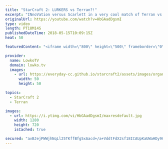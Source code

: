 ```yaml
---
title: "StarCraft 2: LURKERS vs Terran?!"
excerpt: "INnoVation versus Scarlett in a very cool match of Terran vs Zerg. Subscribe for more videos: http://lowko.tv/youtube Crazy Protoss Micro: https://goo.gl/tvhEza  The standard unit composition in Zerg versus Terran for Zerg is Hydralisk, Zerglings and Banelings. Usually Zerg transition towards Vipers"
originalUrl: https://youtube.com/watch?v=HbGAadDgsmI
type: video
length: PT18M14S
publishedDateTime: 2018-05-15T10:09:15Z
heat: 50

featuredContent: "<iframe width=\"800\" height=\"500\" frameborder=\"0\" src=\"https://www.youtube.com/embed/HbGAadDgsmI\" allow=\"accelerometer; autoplay; encrypted-media; gyroscope; picture-in-picture\" allowfullscreen></iframe>"

provider:
  name: LowkoTV
  domain: lowko.tv
  images:
    - url: https://everyday-cc.github.io/starcraft2/assets/images/organizations/lowko.tv-50x50.jpg
      width: 50
      height: 50

topics:
  - StarCraft 2
  - Terran

images:
  - url: https://i.ytimg.com/vi/HbGAadDgsmI/maxresdefault.jpg
    width: 1280
    height: 720
    isCached: true

secured: "avBJejPWWjhNqLl25TKffBfg5xAacd+/a+VddtFdX2sf18ICAUpKaUWaHDy9CwnvM29wpq/INsSj1/8M0CeohERpwMTP1EHErlVbyGRLt9NSV/EbShZxe10/5jmhqTwp3SyDWaNN9AUJeHpO/PhEHqSSS8T2K5JexUuzCSv5/RIYxAx+KrF1oiOZFldO/+uIoIavFVI4G8E/UkTrJtDzB5vKj2FbkczTszjuo5+rbSrMZ1kvZhI37hJFU5Co78gZUacNhbwfU/ehAZQZ/yROtu1apXXsk1iiTn5penCZukFKBIXhwjzHnqa3tI1NPX1XejwubhRQlBvF1foGqpLf43c5SF6BApXVehwpSMNKrxRV/gv+n5pBzN6zGw3hSFfMO1Qg1eAAiohnNDAp8txe+JxdBxcIosQhXmGCYI6o0L4=;AFn8wFLsdJj1VAx6mH+0zg=="
---
```


